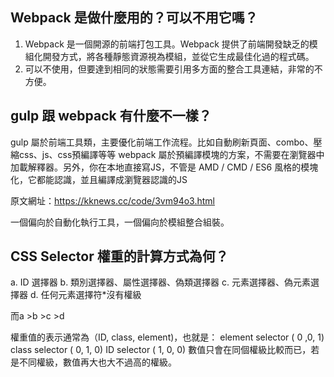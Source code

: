 ## Webpack 是做什麼用的？可以不用它嗎？

1. Webpack 是一個開源的前端打包工具。Webpack 提供了前端開發缺乏的模組化開發方式，將各種靜態資源視為模組，並從它生成最佳化過的程式碼。
2. 可以不使用，但要達到相同的狀態需要引用多方面的整合工具連結，非常的不方便。

## gulp 跟 webpack 有什麼不一樣？

gulp 屬於前端工具類，主要優化前端工作流程。比如自動刷新頁面、combo、壓縮css、js、css預編譯等等
webpack 屬於預編譯模塊的方案，不需要在瀏覽器中加載解釋器。另外，你在本地直接寫JS，不管是 AMD / CMD / ES6 風格的模塊化，它都能認識，並且編譯成瀏覽器認識的JS

原文網址：https://kknews.cc/code/3vm94o3.html

一個偏向於自動化執行工具，一個偏向於模組整合組裝。


## CSS Selector 權重的計算方式為何？

a. ID 選擇器
b. 類別選擇器、屬性選擇器、偽類選擇器
c. 元素選擇器、偽元素選擇器
d. 任何元素選擇符*沒有權級

而a >b >c >d

權重值的表示通常為（ID, class, element)，也就是：
element selector ( 0 ,0, 1)
class selector ( 0, 1, 0)
ID selector ( 1, 0, 0)
數值只會在同個權級比較而已，若是不同權級，數值再大也大不過高的權級。